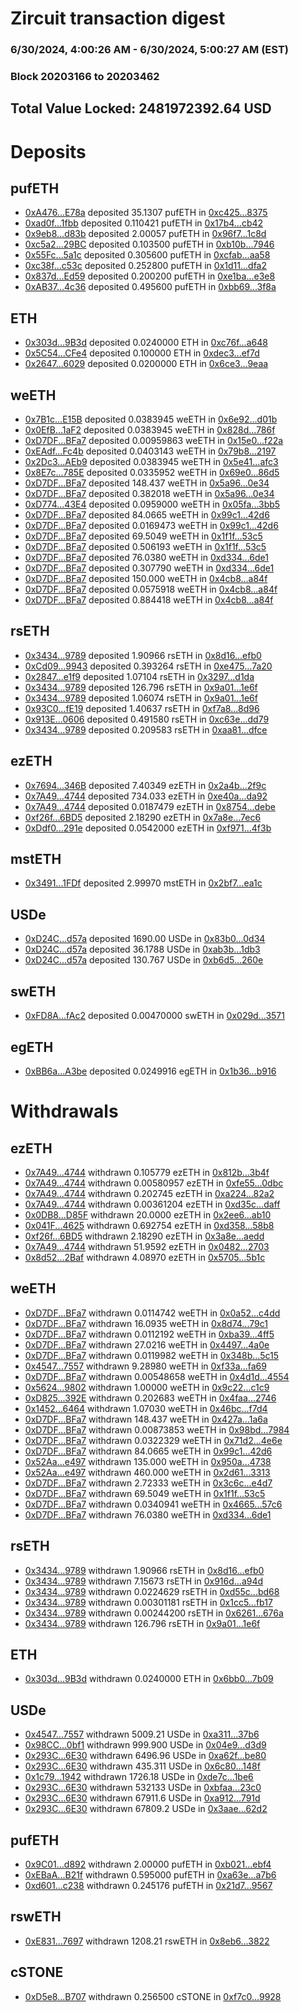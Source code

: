 # Zircuit transaction digest
### 6/30/2024, 4:00:26 AM - 6/30/2024, 5:00:27 AM (EST)
### Block 20203166 to 20203462

## Total Value Locked: 2481972392.64 USD

# Deposits
## pufETH
- [0xA476...E78a](https://etherscan.io/address/0xA4766233D6b70C33e97b3301a3b2c8Fd2997E78a) deposited 35.1307 pufETH in [0xc425...8375](https://etherscan.io/tx/0xA4766233D6b70C33e97b3301a3b2c8Fd2997E78a)
- [0xad0f...1fbb](https://etherscan.io/address/0xad0f2D58D81005E3c00B6c72CcB842c4d5191fbb) deposited 0.110421 pufETH in [0x17b4...cb42](https://etherscan.io/tx/0xad0f2D58D81005E3c00B6c72CcB842c4d5191fbb)
- [0x9eb8...d83b](https://etherscan.io/address/0x9eb85dAD1443C84b51b6029c28B8A33011fad83b) deposited 2.00057 pufETH in [0x96f7...1c8d](https://etherscan.io/tx/0x9eb85dAD1443C84b51b6029c28B8A33011fad83b)
- [0xc5a2...29BC](https://etherscan.io/address/0xc5a2be246AC898f8615b0d0D541D01Aa01Ec29BC) deposited 0.103500 pufETH in [0xb10b...7946](https://etherscan.io/tx/0xc5a2be246AC898f8615b0d0D541D01Aa01Ec29BC)
- [0x55Fc...5a1c](https://etherscan.io/address/0x55Fc4ba7D15b0e6b7fA0133266948Cb9B3065a1c) deposited 0.305600 pufETH in [0xcfab...aa58](https://etherscan.io/tx/0x55Fc4ba7D15b0e6b7fA0133266948Cb9B3065a1c)
- [0xc38f...c53c](https://etherscan.io/address/0xc38f5416A090AA9cC516f43B7964937a63D6c53c) deposited 0.252800 pufETH in [0x1d11...dfa2](https://etherscan.io/tx/0xc38f5416A090AA9cC516f43B7964937a63D6c53c)
- [0x837d...Ed59](https://etherscan.io/address/0x837d2F28bE57554b78662C2965E36b43f0f4Ed59) deposited 0.200200 pufETH in [0xe1ba...e3e8](https://etherscan.io/tx/0x837d2F28bE57554b78662C2965E36b43f0f4Ed59)
- [0xAB37...4c36](https://etherscan.io/address/0xAB3730B43678A1fe5886A0953d4218a4Afa54c36) deposited 0.495600 pufETH in [0xbb69...3f8a](https://etherscan.io/tx/0xAB3730B43678A1fe5886A0953d4218a4Afa54c36)
## ETH
- [0x303d...9B3d](https://etherscan.io/address/0x303dC693295e2C13bFacDae1C5aaa45D023D9B3d) deposited 0.0240000 ETH in [0xc76f...a648](https://etherscan.io/tx/0x303dC693295e2C13bFacDae1C5aaa45D023D9B3d)
- [0x5C54...CFe4](https://etherscan.io/address/0x5C546E855Fb002Fd0C54d7E8d6F5Bc13D377CFe4) deposited 0.100000 ETH in [0xdec3...ef7d](https://etherscan.io/tx/0x5C546E855Fb002Fd0C54d7E8d6F5Bc13D377CFe4)
- [0x2647...6029](https://etherscan.io/address/0x2647Cb2c8eC11999f4a07a30b3a36fA344456029) deposited 0.0200000 ETH in [0x6ce3...9eaa](https://etherscan.io/tx/0x2647Cb2c8eC11999f4a07a30b3a36fA344456029)
## weETH
- [0x7B1c...E15B](https://etherscan.io/address/0x7B1c69d30caE6D4dA23d56BD541471eE10d8E15B) deposited 0.0383945 weETH in [0x6e92...d01b](https://etherscan.io/tx/0x7B1c69d30caE6D4dA23d56BD541471eE10d8E15B)
- [0x0EfB...1aF2](https://etherscan.io/address/0x0EfBcbe06f56b91BD3Ba210D4fCdD3F03F771aF2) deposited 0.0383945 weETH in [0x828d...786f](https://etherscan.io/tx/0x0EfBcbe06f56b91BD3Ba210D4fCdD3F03F771aF2)
- [0xD7DF...BFa7](https://etherscan.io/address/0xD7DF7E085214743530afF339aFC420c7c720BFa7) deposited 0.00959863 weETH in [0x15e0...f22a](https://etherscan.io/tx/0xD7DF7E085214743530afF339aFC420c7c720BFa7)
- [0xEAdf...Fc4b](https://etherscan.io/address/0xEAdfB70ACdf097EBa42Bdbff7D842e2C24BaFc4b) deposited 0.0403143 weETH in [0x79b8...2197](https://etherscan.io/tx/0xEAdfB70ACdf097EBa42Bdbff7D842e2C24BaFc4b)
- [0x2Dc3...AEb9](https://etherscan.io/address/0x2Dc36866318D02078F7a694152e9bD6C9b44AEb9) deposited 0.0383945 weETH in [0x5e41...afc3](https://etherscan.io/tx/0x2Dc36866318D02078F7a694152e9bD6C9b44AEb9)
- [0x8E7c...785E](https://etherscan.io/address/0x8E7c57687e4C76275f39CC743c18Be1c0A5A785E) deposited 0.0335952 weETH in [0x69e0...86d5](https://etherscan.io/tx/0x8E7c57687e4C76275f39CC743c18Be1c0A5A785E)
- [0xD7DF...BFa7](https://etherscan.io/address/0xD7DF7E085214743530afF339aFC420c7c720BFa7) deposited 148.437 weETH in [0x5a96...0e34](https://etherscan.io/tx/0xD7DF7E085214743530afF339aFC420c7c720BFa7)
- [0xD7DF...BFa7](https://etherscan.io/address/0xD7DF7E085214743530afF339aFC420c7c720BFa7) deposited 0.382018 weETH in [0x5a96...0e34](https://etherscan.io/tx/0xD7DF7E085214743530afF339aFC420c7c720BFa7)
- [0xD774...43E4](https://etherscan.io/address/0xD774afB33b35fF66f4c810eaD3B4c3E35bc943E4) deposited 0.0959000 weETH in [0x05fa...3bb5](https://etherscan.io/tx/0xD774afB33b35fF66f4c810eaD3B4c3E35bc943E4)
- [0xD7DF...BFa7](https://etherscan.io/address/0xD7DF7E085214743530afF339aFC420c7c720BFa7) deposited 84.0665 weETH in [0x99c1...42d6](https://etherscan.io/tx/0xD7DF7E085214743530afF339aFC420c7c720BFa7)
- [0xD7DF...BFa7](https://etherscan.io/address/0xD7DF7E085214743530afF339aFC420c7c720BFa7) deposited 0.0169473 weETH in [0x99c1...42d6](https://etherscan.io/tx/0xD7DF7E085214743530afF339aFC420c7c720BFa7)
- [0xD7DF...BFa7](https://etherscan.io/address/0xD7DF7E085214743530afF339aFC420c7c720BFa7) deposited 69.5049 weETH in [0x1f1f...53c5](https://etherscan.io/tx/0xD7DF7E085214743530afF339aFC420c7c720BFa7)
- [0xD7DF...BFa7](https://etherscan.io/address/0xD7DF7E085214743530afF339aFC420c7c720BFa7) deposited 0.506193 weETH in [0x1f1f...53c5](https://etherscan.io/tx/0xD7DF7E085214743530afF339aFC420c7c720BFa7)
- [0xD7DF...BFa7](https://etherscan.io/address/0xD7DF7E085214743530afF339aFC420c7c720BFa7) deposited 76.0380 weETH in [0xd334...6de1](https://etherscan.io/tx/0xD7DF7E085214743530afF339aFC420c7c720BFa7)
- [0xD7DF...BFa7](https://etherscan.io/address/0xD7DF7E085214743530afF339aFC420c7c720BFa7) deposited 0.307790 weETH in [0xd334...6de1](https://etherscan.io/tx/0xD7DF7E085214743530afF339aFC420c7c720BFa7)
- [0xD7DF...BFa7](https://etherscan.io/address/0xD7DF7E085214743530afF339aFC420c7c720BFa7) deposited 150.000 weETH in [0x4cb8...a84f](https://etherscan.io/tx/0xD7DF7E085214743530afF339aFC420c7c720BFa7)
- [0xD7DF...BFa7](https://etherscan.io/address/0xD7DF7E085214743530afF339aFC420c7c720BFa7) deposited 0.0575918 weETH in [0x4cb8...a84f](https://etherscan.io/tx/0xD7DF7E085214743530afF339aFC420c7c720BFa7)
- [0xD7DF...BFa7](https://etherscan.io/address/0xD7DF7E085214743530afF339aFC420c7c720BFa7) deposited 0.884418 weETH in [0x4cb8...a84f](https://etherscan.io/tx/0xD7DF7E085214743530afF339aFC420c7c720BFa7)
## rsETH
- [0x3434...9789](https://etherscan.io/address/0x34349c5569e7B846c3558961552D2202760A9789) deposited 1.90966 rsETH in [0x8d16...efb0](https://etherscan.io/tx/0x34349c5569e7B846c3558961552D2202760A9789)
- [0xCd09...9943](https://etherscan.io/address/0xCd09c60a826b735265d6B9BeA068097324A39943) deposited 0.393264 rsETH in [0xe475...7a20](https://etherscan.io/tx/0xCd09c60a826b735265d6B9BeA068097324A39943)
- [0x2847...e1f9](https://etherscan.io/address/0x2847BbB3C720Bb6aa4eEb7EceA0Bb3A56B42e1f9) deposited 1.07104 rsETH in [0x3297...d1da](https://etherscan.io/tx/0x2847BbB3C720Bb6aa4eEb7EceA0Bb3A56B42e1f9)
- [0x3434...9789](https://etherscan.io/address/0x34349c5569e7B846c3558961552D2202760A9789) deposited 126.796 rsETH in [0x9a01...1e6f](https://etherscan.io/tx/0x34349c5569e7B846c3558961552D2202760A9789)
- [0x3434...9789](https://etherscan.io/address/0x34349c5569e7B846c3558961552D2202760A9789) deposited 1.06074 rsETH in [0x9a01...1e6f](https://etherscan.io/tx/0x34349c5569e7B846c3558961552D2202760A9789)
- [0x93C0...fE19](https://etherscan.io/address/0x93C078c1f6Cb8AE28f75C8050755b6d15674fE19) deposited 1.40637 rsETH in [0xf7a8...8d96](https://etherscan.io/tx/0x93C078c1f6Cb8AE28f75C8050755b6d15674fE19)
- [0x913E...0606](https://etherscan.io/address/0x913E17213BB412b4506FA3a5043AeBA350D90606) deposited 0.491580 rsETH in [0xc63e...dd79](https://etherscan.io/tx/0x913E17213BB412b4506FA3a5043AeBA350D90606)
- [0x3434...9789](https://etherscan.io/address/0x34349c5569e7B846c3558961552D2202760A9789) deposited 0.209583 rsETH in [0xaa81...dfce](https://etherscan.io/tx/0x34349c5569e7B846c3558961552D2202760A9789)
## ezETH
- [0x7694...346B](https://etherscan.io/address/0x76949466f3772D2F6D0B6bDC868e15664C23346B) deposited 7.40349 ezETH in [0x2a4b...2f9c](https://etherscan.io/tx/0x76949466f3772D2F6D0B6bDC868e15664C23346B)
- [0x7A49...4744](https://etherscan.io/address/0x7A493Be5c2ce014cD049Bf178a1ac0Db1B434744) deposited 734.033 ezETH in [0xe40a...da92](https://etherscan.io/tx/0x7A493Be5c2ce014cD049Bf178a1ac0Db1B434744)
- [0x7A49...4744](https://etherscan.io/address/0x7A493Be5c2ce014cD049Bf178a1ac0Db1B434744) deposited 0.0187479 ezETH in [0x8754...debe](https://etherscan.io/tx/0x7A493Be5c2ce014cD049Bf178a1ac0Db1B434744)
- [0xf26f...6BD5](https://etherscan.io/address/0xf26fe671E80A99f52A4a999e3Ebb339A995F6BD5) deposited 2.18290 ezETH in [0x7a8e...7ec6](https://etherscan.io/tx/0xf26fe671E80A99f52A4a999e3Ebb339A995F6BD5)
- [0xDdf0...291e](https://etherscan.io/address/0xDdf0691f08b26a3e12D84beC33D7fe0cCF05291e) deposited 0.0542000 ezETH in [0xf971...4f3b](https://etherscan.io/tx/0xDdf0691f08b26a3e12D84beC33D7fe0cCF05291e)
## mstETH
- [0x3491...1FDf](https://etherscan.io/address/0x349140C0e17fc3651aa95c8525815Fc3d12d1FDf) deposited 2.99970 mstETH in [0x2bf7...ea1c](https://etherscan.io/tx/0x349140C0e17fc3651aa95c8525815Fc3d12d1FDf)
## USDe
- [0xD24C...d57a](https://etherscan.io/address/0xD24Cfe2d0fa81369ca6291c28ac5426e16B6d57a) deposited 1690.00 USDe in [0x83b0...0d34](https://etherscan.io/tx/0xD24Cfe2d0fa81369ca6291c28ac5426e16B6d57a)
- [0xD24C...d57a](https://etherscan.io/address/0xD24Cfe2d0fa81369ca6291c28ac5426e16B6d57a) deposited 36.1788 USDe in [0xab3b...1db3](https://etherscan.io/tx/0xD24Cfe2d0fa81369ca6291c28ac5426e16B6d57a)
- [0xD24C...d57a](https://etherscan.io/address/0xD24Cfe2d0fa81369ca6291c28ac5426e16B6d57a) deposited 130.767 USDe in [0xb6d5...260e](https://etherscan.io/tx/0xD24Cfe2d0fa81369ca6291c28ac5426e16B6d57a)
## swETH
- [0xFD8A...fAc2](https://etherscan.io/address/0xFD8ACf7BcF9EB813971db9F8FfD294749DF4fAc2) deposited 0.00470000 swETH in [0x029d...3571](https://etherscan.io/tx/0xFD8ACf7BcF9EB813971db9F8FfD294749DF4fAc2)
## egETH
- [0xBB6a...A3be](https://etherscan.io/address/0xBB6a455B9807fE8BfE3fFd65332d721a3b8dA3be) deposited 0.0249916 egETH in [0x1b36...b916](https://etherscan.io/tx/0xBB6a455B9807fE8BfE3fFd65332d721a3b8dA3be)
# Withdrawals
## ezETH
- [0x7A49...4744](https://etherscan.io/address/0x7A493Be5c2ce014cD049Bf178a1ac0Db1B434744) withdrawn 0.105779 ezETH in [0x812b...3b4f](https://etherscan.io/tx/0x7A493Be5c2ce014cD049Bf178a1ac0Db1B434744)
- [0x7A49...4744](https://etherscan.io/address/0x7A493Be5c2ce014cD049Bf178a1ac0Db1B434744) withdrawn 0.00580957 ezETH in [0xfe55...0dbc](https://etherscan.io/tx/0x7A493Be5c2ce014cD049Bf178a1ac0Db1B434744)
- [0x7A49...4744](https://etherscan.io/address/0x7A493Be5c2ce014cD049Bf178a1ac0Db1B434744) withdrawn 0.202745 ezETH in [0xa224...82a2](https://etherscan.io/tx/0x7A493Be5c2ce014cD049Bf178a1ac0Db1B434744)
- [0x7A49...4744](https://etherscan.io/address/0x7A493Be5c2ce014cD049Bf178a1ac0Db1B434744) withdrawn 0.00361204 ezETH in [0xd35c...daff](https://etherscan.io/tx/0x7A493Be5c2ce014cD049Bf178a1ac0Db1B434744)
- [0x0DB8...D85F](https://etherscan.io/address/0x0DB87155511f190034a2b73D98F699bFeBFbD85F) withdrawn 20.0000 ezETH in [0x2ee6...ab10](https://etherscan.io/tx/0x0DB87155511f190034a2b73D98F699bFeBFbD85F)
- [0x041F...4625](https://etherscan.io/address/0x041F7776a0b68488796B2A955C653Dc04c204625) withdrawn 0.692754 ezETH in [0xd358...58b8](https://etherscan.io/tx/0x041F7776a0b68488796B2A955C653Dc04c204625)
- [0xf26f...6BD5](https://etherscan.io/address/0xf26fe671E80A99f52A4a999e3Ebb339A995F6BD5) withdrawn 2.18290 ezETH in [0x3a8e...aedd](https://etherscan.io/tx/0xf26fe671E80A99f52A4a999e3Ebb339A995F6BD5)
- [0x7A49...4744](https://etherscan.io/address/0x7A493Be5c2ce014cD049Bf178a1ac0Db1B434744) withdrawn 51.9592 ezETH in [0x0482...2703](https://etherscan.io/tx/0x7A493Be5c2ce014cD049Bf178a1ac0Db1B434744)
- [0x8d52...2Baf](https://etherscan.io/address/0x8d52CA2a9a5040a356f49f2E54c9dcDeA07A2Baf) withdrawn 4.08970 ezETH in [0x5705...5b1c](https://etherscan.io/tx/0x8d52CA2a9a5040a356f49f2E54c9dcDeA07A2Baf)
## weETH
- [0xD7DF...BFa7](https://etherscan.io/address/0xD7DF7E085214743530afF339aFC420c7c720BFa7) withdrawn 0.0114742 weETH in [0x0a52...c4dd](https://etherscan.io/tx/0xD7DF7E085214743530afF339aFC420c7c720BFa7)
- [0xD7DF...BFa7](https://etherscan.io/address/0xD7DF7E085214743530afF339aFC420c7c720BFa7) withdrawn 16.0935 weETH in [0x8d74...79c1](https://etherscan.io/tx/0xD7DF7E085214743530afF339aFC420c7c720BFa7)
- [0xD7DF...BFa7](https://etherscan.io/address/0xD7DF7E085214743530afF339aFC420c7c720BFa7) withdrawn 0.0112192 weETH in [0xba39...4ff5](https://etherscan.io/tx/0xD7DF7E085214743530afF339aFC420c7c720BFa7)
- [0xD7DF...BFa7](https://etherscan.io/address/0xD7DF7E085214743530afF339aFC420c7c720BFa7) withdrawn 27.0216 weETH in [0x4497...4a0e](https://etherscan.io/tx/0xD7DF7E085214743530afF339aFC420c7c720BFa7)
- [0xD7DF...BFa7](https://etherscan.io/address/0xD7DF7E085214743530afF339aFC420c7c720BFa7) withdrawn 0.0119982 weETH in [0x348b...5c15](https://etherscan.io/tx/0xD7DF7E085214743530afF339aFC420c7c720BFa7)
- [0x4547...7557](https://etherscan.io/address/0x45473927C69CFEEC3E88D2696c768BA47bb47557) withdrawn 9.28980 weETH in [0xf33a...fa69](https://etherscan.io/tx/0x45473927C69CFEEC3E88D2696c768BA47bb47557)
- [0xD7DF...BFa7](https://etherscan.io/address/0xD7DF7E085214743530afF339aFC420c7c720BFa7) withdrawn 0.00548658 weETH in [0x4d1d...4554](https://etherscan.io/tx/0xD7DF7E085214743530afF339aFC420c7c720BFa7)
- [0x5624...9802](https://etherscan.io/address/0x562456f4d1F43bb7fDCcdf397624cFE8aa589802) withdrawn 1.00000 weETH in [0x9c22...c1c9](https://etherscan.io/tx/0x562456f4d1F43bb7fDCcdf397624cFE8aa589802)
- [0xD825...392E](https://etherscan.io/address/0xD825e7223F70d77C2f70015dc01b54EB187D392E) withdrawn 0.202683 weETH in [0x4faa...2746](https://etherscan.io/tx/0xD825e7223F70d77C2f70015dc01b54EB187D392E)
- [0x1452...6464](https://etherscan.io/address/0x1452EB2B9fFda28c6BF65547a1812D6A58856464) withdrawn 1.07030 weETH in [0x46bc...f7d4](https://etherscan.io/tx/0x1452EB2B9fFda28c6BF65547a1812D6A58856464)
- [0xD7DF...BFa7](https://etherscan.io/address/0xD7DF7E085214743530afF339aFC420c7c720BFa7) withdrawn 148.437 weETH in [0x427a...1a6a](https://etherscan.io/tx/0xD7DF7E085214743530afF339aFC420c7c720BFa7)
- [0xD7DF...BFa7](https://etherscan.io/address/0xD7DF7E085214743530afF339aFC420c7c720BFa7) withdrawn 0.00873853 weETH in [0x98bd...7984](https://etherscan.io/tx/0xD7DF7E085214743530afF339aFC420c7c720BFa7)
- [0xD7DF...BFa7](https://etherscan.io/address/0xD7DF7E085214743530afF339aFC420c7c720BFa7) withdrawn 0.0322329 weETH in [0x71d2...4e6e](https://etherscan.io/tx/0xD7DF7E085214743530afF339aFC420c7c720BFa7)
- [0xD7DF...BFa7](https://etherscan.io/address/0xD7DF7E085214743530afF339aFC420c7c720BFa7) withdrawn 84.0665 weETH in [0x99c1...42d6](https://etherscan.io/tx/0xD7DF7E085214743530afF339aFC420c7c720BFa7)
- [0x52Aa...e497](https://etherscan.io/address/0x52Aa899454998Be5b000Ad077a46Bbe360F4e497) withdrawn 135.000 weETH in [0x950a...4738](https://etherscan.io/tx/0x52Aa899454998Be5b000Ad077a46Bbe360F4e497)
- [0x52Aa...e497](https://etherscan.io/address/0x52Aa899454998Be5b000Ad077a46Bbe360F4e497) withdrawn 460.000 weETH in [0x2d61...3313](https://etherscan.io/tx/0x52Aa899454998Be5b000Ad077a46Bbe360F4e497)
- [0xD7DF...BFa7](https://etherscan.io/address/0xD7DF7E085214743530afF339aFC420c7c720BFa7) withdrawn 2.72333 weETH in [0x3c6c...e4d7](https://etherscan.io/tx/0xD7DF7E085214743530afF339aFC420c7c720BFa7)
- [0xD7DF...BFa7](https://etherscan.io/address/0xD7DF7E085214743530afF339aFC420c7c720BFa7) withdrawn 69.5049 weETH in [0x1f1f...53c5](https://etherscan.io/tx/0xD7DF7E085214743530afF339aFC420c7c720BFa7)
- [0xD7DF...BFa7](https://etherscan.io/address/0xD7DF7E085214743530afF339aFC420c7c720BFa7) withdrawn 0.0340941 weETH in [0x4665...57c6](https://etherscan.io/tx/0xD7DF7E085214743530afF339aFC420c7c720BFa7)
- [0xD7DF...BFa7](https://etherscan.io/address/0xD7DF7E085214743530afF339aFC420c7c720BFa7) withdrawn 76.0380 weETH in [0xd334...6de1](https://etherscan.io/tx/0xD7DF7E085214743530afF339aFC420c7c720BFa7)
## rsETH
- [0x3434...9789](https://etherscan.io/address/0x34349c5569e7B846c3558961552D2202760A9789) withdrawn 1.90966 rsETH in [0x8d16...efb0](https://etherscan.io/tx/0x34349c5569e7B846c3558961552D2202760A9789)
- [0x3434...9789](https://etherscan.io/address/0x34349c5569e7B846c3558961552D2202760A9789) withdrawn 7.15673 rsETH in [0x916d...a94d](https://etherscan.io/tx/0x34349c5569e7B846c3558961552D2202760A9789)
- [0x3434...9789](https://etherscan.io/address/0x34349c5569e7B846c3558961552D2202760A9789) withdrawn 0.0224629 rsETH in [0xd55c...bd68](https://etherscan.io/tx/0x34349c5569e7B846c3558961552D2202760A9789)
- [0x3434...9789](https://etherscan.io/address/0x34349c5569e7B846c3558961552D2202760A9789) withdrawn 0.00301181 rsETH in [0x1cc5...fb17](https://etherscan.io/tx/0x34349c5569e7B846c3558961552D2202760A9789)
- [0x3434...9789](https://etherscan.io/address/0x34349c5569e7B846c3558961552D2202760A9789) withdrawn 0.00244200 rsETH in [0x6261...676a](https://etherscan.io/tx/0x34349c5569e7B846c3558961552D2202760A9789)
- [0x3434...9789](https://etherscan.io/address/0x34349c5569e7B846c3558961552D2202760A9789) withdrawn 126.796 rsETH in [0x9a01...1e6f](https://etherscan.io/tx/0x34349c5569e7B846c3558961552D2202760A9789)
## ETH
- [0x303d...9B3d](https://etherscan.io/address/0x303dC693295e2C13bFacDae1C5aaa45D023D9B3d) withdrawn 0.0240000 ETH in [0x6bb0...7b09](https://etherscan.io/tx/0x303dC693295e2C13bFacDae1C5aaa45D023D9B3d)
## USDe
- [0x4547...7557](https://etherscan.io/address/0x45473927C69CFEEC3E88D2696c768BA47bb47557) withdrawn 5009.21 USDe in [0xa311...37b6](https://etherscan.io/tx/0x45473927C69CFEEC3E88D2696c768BA47bb47557)
- [0x98CC...0bf1](https://etherscan.io/address/0x98CC9fd8B9aF3Ed207d977400626D95E38200bf1) withdrawn 999.900 USDe in [0x04e9...d3d9](https://etherscan.io/tx/0x98CC9fd8B9aF3Ed207d977400626D95E38200bf1)
- [0x293C...6E30](https://etherscan.io/address/0x293C6937D8D82e05B01335F7B33FBA0c8e256E30) withdrawn 6496.96 USDe in [0xa62f...be80](https://etherscan.io/tx/0x293C6937D8D82e05B01335F7B33FBA0c8e256E30)
- [0x293C...6E30](https://etherscan.io/address/0x293C6937D8D82e05B01335F7B33FBA0c8e256E30) withdrawn 435.311 USDe in [0x6c80...148f](https://etherscan.io/tx/0x293C6937D8D82e05B01335F7B33FBA0c8e256E30)
- [0x1c79...1942](https://etherscan.io/address/0x1c791418e42d3937624D5b78c1B63092785F1942) withdrawn 1726.18 USDe in [0xde7c...1be6](https://etherscan.io/tx/0x1c791418e42d3937624D5b78c1B63092785F1942)
- [0x293C...6E30](https://etherscan.io/address/0x293C6937D8D82e05B01335F7B33FBA0c8e256E30) withdrawn 532133 USDe in [0xbfaa...23c0](https://etherscan.io/tx/0x293C6937D8D82e05B01335F7B33FBA0c8e256E30)
- [0x293C...6E30](https://etherscan.io/address/0x293C6937D8D82e05B01335F7B33FBA0c8e256E30) withdrawn 67911.6 USDe in [0xa912...791d](https://etherscan.io/tx/0x293C6937D8D82e05B01335F7B33FBA0c8e256E30)
- [0x293C...6E30](https://etherscan.io/address/0x293C6937D8D82e05B01335F7B33FBA0c8e256E30) withdrawn 67809.2 USDe in [0x3aae...62d2](https://etherscan.io/tx/0x293C6937D8D82e05B01335F7B33FBA0c8e256E30)
## pufETH
- [0x9C01...d892](https://etherscan.io/address/0x9C01b839c6091E519FD4749efA8B81E190c6d892) withdrawn 2.00000 pufETH in [0xb021...ebf4](https://etherscan.io/tx/0x9C01b839c6091E519FD4749efA8B81E190c6d892)
- [0xEBaA...B21f](https://etherscan.io/address/0xEBaAC8943136ead18B790990635Ce178A699B21f) withdrawn 0.595000 pufETH in [0xa63e...a7b6](https://etherscan.io/tx/0xEBaAC8943136ead18B790990635Ce178A699B21f)
- [0xd601...c238](https://etherscan.io/address/0xd6013B0309A058Adbd0A8C727FbABA79f60bc238) withdrawn 0.245176 pufETH in [0x21d7...9567](https://etherscan.io/tx/0xd6013B0309A058Adbd0A8C727FbABA79f60bc238)
## rswETH
- [0xE831...7697](https://etherscan.io/address/0xE831C8903de820137c13681E78A5780afDdf7697) withdrawn 1208.21 rswETH in [0x8eb6...3822](https://etherscan.io/tx/0xE831C8903de820137c13681E78A5780afDdf7697)
## cSTONE
- [0xD5e8...B707](https://etherscan.io/address/0xD5e8Ef1032F9C1883e19f60e868A1a93d3DeB707) withdrawn 0.256500 cSTONE in [0xf7c0...9928](https://etherscan.io/tx/0xD5e8Ef1032F9C1883e19f60e868A1a93d3DeB707)
